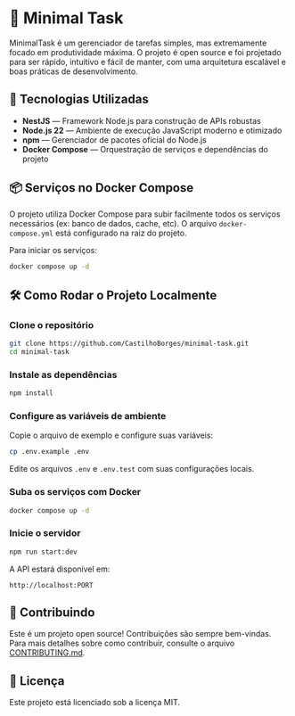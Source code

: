 # 📌 Minimal Task

MinimalTask é um gerenciador de tarefas simples, mas extremamente focado em produtividade máxima. O projeto é open source e foi projetado para ser rápido, intuitivo e fácil de manter, com uma arquitetura escalável e boas práticas de desenvolvimento.

## 🚀 Tecnologias Utilizadas

- **NestJS** — Framework Node.js para construção de APIs robustas
- **Node.js 22** — Ambiente de execução JavaScript moderno e otimizado
- **npm** — Gerenciador de pacotes oficial do Node.js
- **Docker Compose** — Orquestração de serviços e dependências do projeto

## 📦 Serviços no Docker Compose

O projeto utiliza Docker Compose para subir facilmente todos os serviços necessários (ex: banco de dados, cache, etc). O arquivo `docker-compose.yml` está configurado na raiz do projeto.

Para iniciar os serviços:

```bash
docker compose up -d
```

## 🛠 Como Rodar o Projeto Localmente

### Clone o repositório

```bash
git clone https://github.com/CastilhoBorges/minimal-task.git
cd minimal-task
```

### Instale as dependências

```bash
npm install
```

### Configure as variáveis de ambiente

Copie o arquivo de exemplo e configure suas variáveis:

```bash
cp .env.example .env
```

Edite os arquivos `.env` e `.env.test` com suas configurações locais.

### Suba os serviços com Docker

```bash
docker compose up -d
```

### Inicie o servidor

```bash
npm run start:dev
```

A API estará disponível em:

```
http://localhost:PORT
```

## 🤝 Contribuindo

Este é um projeto open source! Contribuições são sempre bem-vindas. Para mais detalhes sobre como contribuir, consulte o arquivo [CONTRIBUTING.md](CONTRIBUTING.md).

## 📜 Licença

Este projeto está licenciado sob a licença MIT.